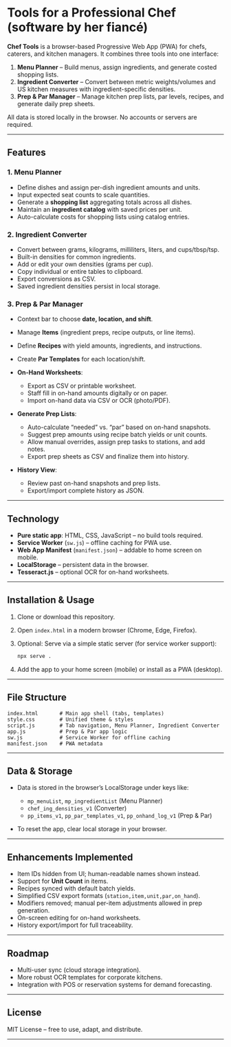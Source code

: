 # Tools for a Professional Chef (software by her fiancé)

**Chef Tools** is a browser-based Progressive Web App (PWA) for chefs, caterers, and kitchen managers. It combines three tools into one interface:

1. **Menu Planner** – Build menus, assign ingredients, and generate costed shopping lists.
2. **Ingredient Converter** – Convert between metric weights/volumes and US kitchen measures with ingredient-specific densities.
3. **Prep & Par Manager** – Manage kitchen prep lists, par levels, recipes, and generate daily prep sheets.

All data is stored locally in the browser. No accounts or servers are required.

---

## Features

### 1. Menu Planner

* Define dishes and assign per-dish ingredient amounts and units.
* Input expected seat counts to scale quantities.
* Generate a **shopping list** aggregating totals across all dishes.
* Maintain an **ingredient catalog** with saved prices per unit.
* Auto-calculate costs for shopping lists using catalog entries.

### 2. Ingredient Converter

* Convert between grams, kilograms, milliliters, liters, and cups/tbsp/tsp.
* Built-in densities for common ingredients.
* Add or edit your own densities (grams per cup).
* Copy individual or entire tables to clipboard.
* Export conversions as CSV.
* Saved ingredient densities persist in local storage.

### 3. Prep & Par Manager

* Context bar to choose **date, location, and shift**.
* Manage **Items** (ingredient preps, recipe outputs, or line items).
* Define **Recipes** with yield amounts, ingredients, and instructions.
* Create **Par Templates** for each location/shift.
* **On-Hand Worksheets**:

  * Export as CSV or printable worksheet.
  * Staff fill in on-hand amounts digitally or on paper.
  * Import on-hand data via CSV or OCR (photo/PDF).
* **Generate Prep Lists**:

  * Auto-calculate “needed” vs. “par” based on on-hand snapshots.
  * Suggest prep amounts using recipe batch yields or unit counts.
  * Allow manual overrides, assign prep tasks to stations, and add notes.
  * Export prep sheets as CSV and finalize them into history.
* **History View**:

  * Review past on-hand snapshots and prep lists.
  * Export/import complete history as JSON.

---

## Technology

* **Pure static app**: HTML, CSS, JavaScript – no build tools required.
* **Service Worker** (`sw.js`) – offline caching for PWA use.
* **Web App Manifest** (`manifest.json`) – addable to home screen on mobile.
* **LocalStorage** – persistent data in the browser.
* **Tesseract.js** – optional OCR for on-hand worksheets.

---

## Installation & Usage

1. Clone or download this repository.

2. Open `index.html` in a modern browser (Chrome, Edge, Firefox).

3. Optional: Serve via a simple static server (for service worker support):

   ```bash
   npx serve .
   ```

4. Add the app to your home screen (mobile) or install as a PWA (desktop).

---

## File Structure

```
index.html       # Main app shell (tabs, templates)
style.css        # Unified theme & styles
script.js        # Tab navigation, Menu Planner, Ingredient Converter
app.js           # Prep & Par app logic
sw.js            # Service Worker for offline caching
manifest.json    # PWA metadata
```

---

## Data & Storage

* Data is stored in the browser’s LocalStorage under keys like:

  * `mp_menuList`, `mp_ingredientList` (Menu Planner)
  * `chef_ing_densities_v1` (Converter)
  * `pp_items_v1`, `pp_par_templates_v1`, `pp_onhand_log_v1` (Prep & Par)
* To reset the app, clear local storage in your browser.

---

## Enhancements Implemented

* Item IDs hidden from UI; human-readable names shown instead.
* Support for **Unit Count** in items.
* Recipes synced with default batch yields.
* Simplified CSV export formats (`station,item,unit,par,on_hand`).
* Modifiers removed; manual per-item adjustments allowed in prep generation.
* On-screen editing for on-hand worksheets.
* History export/import for full traceability.

---

## Roadmap

* Multi-user sync (cloud storage integration).
* More robust OCR templates for corporate kitchens.
* Integration with POS or reservation systems for demand forecasting.

---

## License

MIT License – free to use, adapt, and distribute.

---

